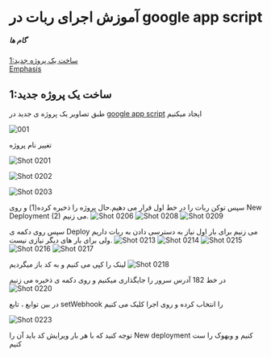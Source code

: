 # آموزش اجرای ربات در google app script

##### گام ها 
[1:ساخت یک پروژه جدید](#1ساخت-یک-پروژه-جدید)  
[Emphasis](#emphasis)  



## 1:ساخت یک پروژه جدید

طبق تصاویر یک پروژه ی جدید در [google app script](https://script.google.com)   ایجاد میکنیم

![001](https://user-images.githubusercontent.com/64953489/160360207-5873a850-f4f2-4f3a-b8de-31c5c7734fd2.png)


تغییر نام پروژه

![Shot 0201](https://user-images.githubusercontent.com/64953489/160360381-a2b16351-2fd2-44ca-889f-16d3da217d8e.png)

![Shot 0202](https://user-images.githubusercontent.com/64953489/160360527-08bd5322-7ad1-4641-afe3-bc0a9961c2bc.png)

![Shot 0203](https://user-images.githubusercontent.com/64953489/160360642-132112c0-4139-4245-b5ae-e9e7622e7754.png)

سپس توکن ربات را در خط اول قرار می دهیم.حال پروژه را ذخیره کرده(1) و روی New Deployment (2) می زنیم.
![Shot 0206](https://user-images.githubusercontent.com/64953489/160361681-e78516ed-dbb2-4f2f-857a-0ad3c7c72364.png)
![Shot 0208](https://user-images.githubusercontent.com/64953489/160362026-1537cde6-619d-4913-a09f-5d6311336146.png)
![Shot 0209](https://user-images.githubusercontent.com/64953489/160362451-3970fcbf-0456-4f14-8651-e76812724c43.png)


سپس روی دکمه ی Deploy می زنیم برای بار اول نیاز به دسترسی دادن به ربات داریم ولی برای بار های دیگر نیازی نیست.
![Shot 0213](https://user-images.githubusercontent.com/64953489/160363360-2baac150-c0a5-4937-b063-4ec7bcaef391.png)
![Shot 0214](https://user-images.githubusercontent.com/64953489/160363661-51e5247a-e8fe-4791-87f4-dfec0b53f999.png)
![Shot 0215](https://user-images.githubusercontent.com/64953489/160363794-67e3680a-bb9b-4683-ad56-7e054288dea8.png)
![Shot 0216](https://user-images.githubusercontent.com/64953489/160363975-35847609-e29c-4c26-8cf1-dab179471c59.png)
![Shot 0217](https://user-images.githubusercontent.com/64953489/160364217-985188f3-3c52-4a79-8faf-a4d63f0e5222.png)

لینک را کپی می کنیم و به کد باز میگردیم
![Shot 0218](https://user-images.githubusercontent.com/64953489/160364594-34e63a01-7532-4b92-9700-8dea5ed9deb6.png)

در خط 182 آدرس  سرور را جایگذاری میکنیم و روی دکمه ی ذخیره می زنیم
![Shot 0220](https://user-images.githubusercontent.com/64953489/160365337-45dd35fe-faed-4445-9a27-89a88b87c037.png)

در بین توابع ، تابع setWebhook را انتخاب کرده و روی اجرا کلیک می کنیم


![Shot 0223](https://user-images.githubusercontent.com/64953489/160366250-381b5477-1188-4041-8bbb-009dc676f153.png)

توجه کنید که با هر بار ویرایش کد باید آن را New deployment کنیم و وبهوک را ست کنیم
